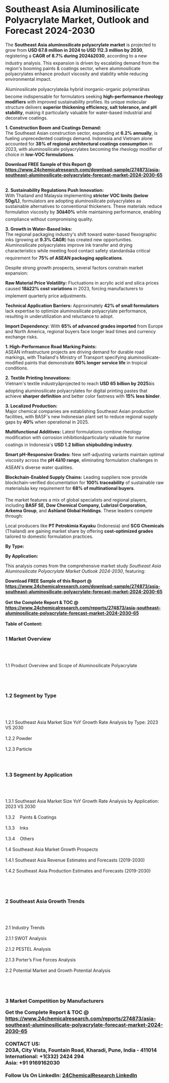<h1>Southeast Asia Aluminosilicate Polyacrylate Market, Outlook and Forecast 2024-2030</h1><p>The <strong>Southeast Asia aluminosilicate polyacrylate market</strong> is projected to grow from <strong>USD 67.8 million in 2024 to USD 112.3 million by 2030</strong>, registering a <strong>CAGR of 8.7% during 2024â2030</strong>, according to a new industry analysis. This expansion is driven by escalating demand from the region's booming paints &amp; coatings sector, where aluminosilicate polyacrylates enhance product viscosity and stability while reducing environmental impact.</p><p>Aluminosilicate polyacrylateâa hybrid inorganic-organic polymerâhas become indispensable for formulators seeking <strong>high-performance rheology modifiers</strong> with improved sustainability profiles. Its unique molecular structure delivers <strong>superior thickening efficiency, salt tolerance, and pH stability</strong>, making it particularly valuable for water-based industrial and decorative coatings.</p><p><strong>1. Construction Boom and Coatings Demand:</strong><br>
The Southeast Asian construction sector, expanding at <strong>6.2% annually</strong>, is fueling unprecedented coatings demand. Indonesia and Vietnam alone accounted for <strong>38% of regional architectural coatings consumption</strong> in 2023, with aluminosilicate polyacrylates becoming the rheology modifier of choice in <strong>low-VOC formulations</strong>.</p><div><b>Download FREE Sample of this Report @ 
            <a href="https://www.24chemicalresearch.com/download-sample/274873/asia-southeast-aluminosilicate-polyacrylate-forecast-market-2024-2030-65">
            https://www.24chemicalresearch.com/download-sample/274873/asia-southeast-aluminosilicate-polyacrylate-forecast-market-2024-2030-65</a></b></div><br><p><strong>2. Sustainability Regulations Push Innovation:</strong><br>
With Thailand and Malaysia implementing <strong>stricter VOC limits (below 50g/L)</strong>, formulators are adopting aluminosilicate polyacrylates as sustainable alternatives to conventional thickeners. These materials reduce formulation viscosity by <strong>30â40%</strong> while maintaining performance, enabling compliance without compromising quality.</p><p><strong>3. Growth in Water-Based Inks:</strong><br>
The regional packaging industry's shift toward water-based flexographic inks (growing at <strong>9.3% CAGR</strong>) has created new opportunities. Aluminosilicate polyacrylates improve ink transfer and drying characteristics while meeting food contact safety standardsâa critical requirement for <strong>75% of ASEAN packaging applications</strong>.</p><p>Despite strong growth prospects, several factors constrain market expansion:</p><p><strong>Raw Material Price Volatility:</strong> Fluctuations in acrylic acid and silica prices caused <strong>18â22% cost variations</strong> in 2023, forcing manufacturers to implement quarterly price adjustments.</p><p><strong>Technical Application Barriers:</strong> Approximately <strong>42% of small formulators</strong> lack expertise to optimize aluminosilicate polyacrylate performance, resulting in underutilization and reluctance to adopt.</p><p><strong>Import Dependency:</strong> With <strong>65% of advanced grades imported</strong> from Europe and North America, regional buyers face longer lead times and currency exchange risks.</p><p><strong>1. High-Performance Road Marking Paints:</strong><br>
ASEAN infrastructure projects are driving demand for durable road markings, with Thailand's Ministry of Transport specifying aluminosilicate-modified paints that demonstrate <strong>60% longer service life</strong> in tropical conditions.</p><p><strong>2. Textile Printing Innovations:</strong><br>
Vietnam's textile industryâprojected to reach <strong>USD 65 billion by 2025</strong>âis adopting aluminosilicate polyacrylates for digital printing pastes that achieve <strong>sharper definition</strong> and better color fastness with <strong>15% less binder</strong>.</p><p><strong>3. Localized Production:</strong><br>
Major chemical companies are establishing Southeast Asian production facilities, with BASF's new Indonesian plant set to reduce regional supply gaps by <strong>40%</strong> when operational in 2025.</p><p><strong>Multifunctional Additives:</strong> Latest formulations combine rheology modification with corrosion inhibitionâparticularly valuable for marine coatings in Indonesia's <strong>USD 1.2 billion shipbuilding industry</strong>.</p><p><strong>Smart pH-Responsive Grades:</strong> New self-adjusting variants maintain optimal viscosity across the <strong>pH 4â10 range</strong>, eliminating formulation challenges in ASEAN's diverse water qualities.</p><p><strong>Blockchain-Enabled Supply Chains:</strong> Leading suppliers now provide blockchain-verified documentation for <strong>100% traceability</strong> of sustainable raw materialsâa key requirement for <strong>68% of multinational buyers</strong>.</p><p>The market features a mix of global specialists and regional players, including <strong>BASF SE, Dow Chemical Company, Lubrizol Corporation, Arkema Group</strong>, and <strong>Ashland Global Holdings</strong>. These leaders compete through:</p><p>Local producers like <strong>PT Petrokimia Kayaku</strong> (Indonesia) and <strong>SCG Chemicals</strong> (Thailand) are gaining market share by offering <strong>cost-optimized grades</strong> tailored to domestic formulation practices.</p><p><strong>By Type:</strong></p><p><strong>By Application:</strong></p><p>This analysis comes from the comprehensive market study <em>Southeast Asia Aluminosilicate Polyacrylate Market Outlook 2024-2030</em>, featuring:</p><div><b>Download FREE Sample of this Report @ 
            <a href="https://www.24chemicalresearch.com/download-sample/274873/asia-southeast-aluminosilicate-polyacrylate-forecast-market-2024-2030-65">
            https://www.24chemicalresearch.com/download-sample/274873/asia-southeast-aluminosilicate-polyacrylate-forecast-market-2024-2030-65</a></b></div><br><div><b>Get the Complete Report & TOC @ 
            <a href="https://www.24chemicalresearch.com/reports/274873/asia-southeast-aluminosilicate-polyacrylate-forecast-market-2024-2030-65">
            https://www.24chemicalresearch.com/reports/274873/asia-southeast-aluminosilicate-polyacrylate-forecast-market-2024-2030-65</a></b></div><br>
            <b>Table of Content:</b><p><h2><span style="font-size:16px"><strong>1 Market Overview&nbsp;&nbsp; &nbsp;</strong></span></h2><br />
<br />
<p>1.1 Product Overview and Scope of Aluminosilicate Polyacrylate&nbsp;</p><br />
<br />
<h2><strong><span style="font-size:16px">1.2 Segment by Type&nbsp;&nbsp; &nbsp;</span></strong></h2><br />
<br />
<p>1.2.1 Southeast Asia Market Size YoY Growth Rate Analysis by Type: 2023 VS 2030&nbsp;&nbsp; &nbsp;<br /><br />
1.2.2 Powder&nbsp;&nbsp; &nbsp;<br /><br />
1.2.3 Particle<br /><br />
<br />
<h2><span style="font-size:16px"><strong>1.3 Segment by Application&nbsp;&nbsp;</strong></span></h2><br />
<br />
<p>1.3.1 Southeast Asia Market Size YoY Growth Rate Analysis by Application: 2023 VS 2030&nbsp;&nbsp; &nbsp;<br /><br />
1.3.2&nbsp;&nbsp; &nbsp;Paints & Coatings<br /><br />
1.3.3&nbsp;&nbsp; &nbsp;Inks<br /><br />
1.3.4&nbsp;&nbsp; &nbsp;Others<br /><br />
1.4 Southeast Asia Market Growth Prospects&nbsp;&nbsp; &nbsp;<br /><br />
1.4.1 Southeast Asia Revenue Estimates and Forecasts (2019-2030)&nbsp;&nbsp; &nbsp;<br /><br />
1.4.2 Southeast Asia Production Estimates and Forecasts (2019-2030)&nbsp;&nbsp;</p><br />
<br />
<h2><span style="font-size:16px"><strong>2 Southeast Asia Growth Trends&nbsp;&nbsp; &nbsp;</strong></span></h2><br />
<br />
<p>2.1 Industry Trends&nbsp;&nbsp; &nbsp;<br /><br />
2.1.1 SWOT Analysis&nbsp;&nbsp; &nbsp;<br /><br />
2.1.2 PESTEL Analysis&nbsp;&nbsp; &nbsp;<br /><br />
2.1.3 Porter&rsquo;s Five Forces Analysis&nbsp;&nbsp; &nbsp;<br /><br />
2.2 Potential Market and Growth Potential Analysis&nbsp;&nbsp; &nbsp;</p><br />
<br />
<h2><span style="font-size:16px"><strong>3 Market Competition by Manufacturers</p><div><b>Get the Complete Report & TOC @ 
            <a href="https://www.24chemicalresearch.com/reports/274873/asia-southeast-aluminosilicate-polyacrylate-forecast-market-2024-2030-65">
            https://www.24chemicalresearch.com/reports/274873/asia-southeast-aluminosilicate-polyacrylate-forecast-market-2024-2030-65</a></b></div><br><b>CONTACT US:</b><br>
            203A, City Vista, Fountain Road, Kharadi, Pune, India - 411014<br>
            International: +1(332) 2424 294<br>
            Asia: +91 9169162030 <br><br>
            Follow Us On LinkedIn: <a href="https://www.linkedin.com/company/24chemicalresearch/">24ChemicalResearch LinkedIn</a>